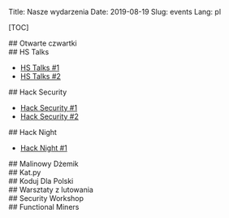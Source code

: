 Title: Nasze wydarzenia
Date: 2019-08-19
Slug: events
Lang: pl

[TOC]

<div class="cell" markdown="1">
## Otwarte czwartki
</div>

<div class="cell" markdown="1">
## HS Talks

* [HS Talks #1](/events/hs_talks/1)
* [HS Talks #2](/events/hs_talks/2)

</div>

<div class="cell" markdown="1">
## Hack Security

* [Hack Security #1](/events/hack_security/1)
* [Hack Security #2](/events/hack_security/2)

</div>

<div class="cell" markdown="1">
## Hack Night

* [Hack Night #1](/events/hack_night/1)

</div>

<div class="cell" markdown="1">
## Malinowy Dżemik
</div>

<div class="cell" markdown="1">
## Kat.py
</div>

<div class="cell" markdown="1">
## Koduj Dla Polski
</div>

<div class="cell" markdown="1">
## Warsztaty z lutowania
</div>

<div class="cell" markdown="1">
## Security Workshop
</div>

<div class="cell" markdown="1">
## Functional Miners
</div>
